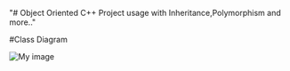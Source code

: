 
"# Object Oriented C++ Project usage with Inheritance,Polymorphism and more.." 

#Class Diagram

![My image](http://i63.tinypic.com/206ltw1.png)
